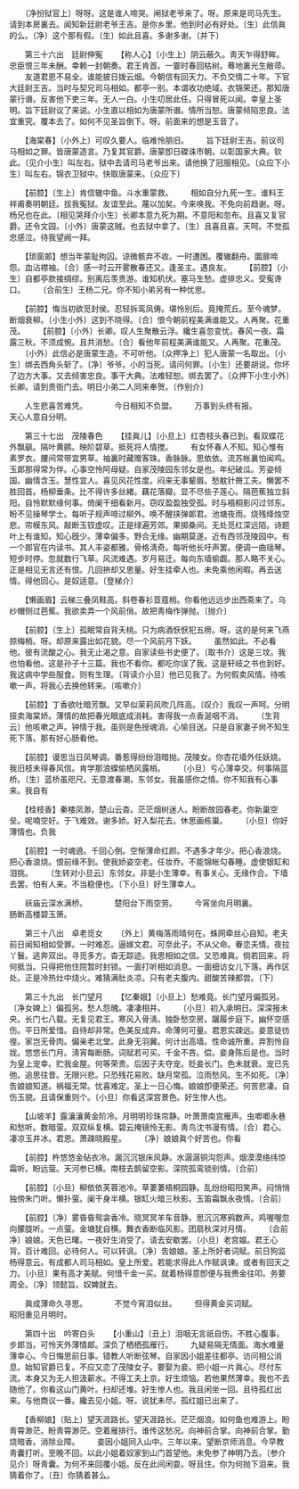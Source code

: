 <!-- { "loadSidebar": true } -->
　　〔净扮狱官上〕呀呀。这是谁人啼哭。闸狱老爷来了。呀。原来是司马先生。请到本房裏去。闻知新廷尉老爷王吉。是你乡里。他到时必有好处。〔生〕此信眞的么。〔净〕这个那有假。〔生〕如此且喜。多谢多谢。〔并下〕 


　　第三十六出　廷尉伸寃 
　　【称人心】〔小生上〕阴云蔽久。靑天乍得舒眸。忠臣恨三年未酬。幸赖一封朝奏。君王肯首。一霎时春回枯树。蓦地裏光生敝帚。 
　　友道君恩不易全。谁能披日拨云烟。今朝信有回天力。不负交情二十年。下官大廷尉王吉。当时与契兄司马相如。都亭一别。本谓收功绝域。衣锦荣还。那知唐蒙行谮。反害他下吏三年。无人一白。小生叨居此任。只得冒死以闻。幸皇上圣明。旨下廷尉议了来说。小生直以相如为唐蒙所谮。情所当恕。唐蒙倾陷忠良。法宜重究。覆本去了。如何不见圣旨倒下。呀。前面来的想是玉音了。 

　　【海棠春】〔小外上〕可叹久要人。临难怜朋旧。 
　　旨下廷尉王吉。前议司马相如之罪。皆唐蒙造言。乃复其官爵。唐蒙卽日磔诛市朝。以彰国家大典。钦此。〔见介小生〕叫左右。狱中去请司马老爷出来。请他换了冠服相见。〔众应下小生〕叫左右。锦衣卫狱中。快取唐蒙来。〔众应下〕 

　　【前腔】〔生上〕肯信辙中鱼。斗水重蒙救。 
　　相如自分九死一生。谁料王祥甫奏明朝廷。拔我寃狱。友谊至此。蔑以加矣。今来唤我。不免向前趋谢。呀。杨兄也在此。〔相见哭拜介小生〕长卿本意九死为期。不意阳和忽布。且喜又复官爵。还令文园。〔小外〕唐蒙这贼。也去狱中拿了。〔生〕且喜且喜。天呵。不觉孤忠感泣。待我望阙一拜。 

　　【琐窗郞】想当年蒙耻拘囚。谅微骸弃不收。一时遭困。覆辙翻舟。圜扉啼怨。血沾襟袖。〔合〕感一时云开雾散春还又。逢圣主。遇良友。 
　　【前腔】〔小生〕自都亭款接绸缪。别离后羡贵游。谁知机伏。塞马生愁。虚排忠义。受寃谗口。 
　　〔合前生〕王杨二兄。你不知小弟另有一种忧思。 

　　【前腔】悔当初欲觅封侯。忍轻拆鸾凤俦。堪怜别后。竟掩荒丘。至今魂梦。断烟衰柳。〔小生小外〕这到不晓得。〔合〕恨今朝前程美满谁能又。人再聚。花重茂。 
　　【前腔】〔小外〕长卿。叹人生聚散云浮。纔生喜忽变忧。春风一夜。霜露三秋。不须成惋。且共消愁。〔合〕看他年前程美满谁能又。人再聚。花重茂。 
　　〔小外〕此信必是唐蒙生造。不可听他。〔众押净上〕犯人唐蒙一名取出。〔小生〕绑去西角头斩了。〔净〕爷爷。小的当死。请问何罪。〔小生〕还要胡说。你坏了边方大事。又去倾害忠良。事干大典。法难轻恕。绑去罢了。〔众押下小生小外〕长卿。请到贵衙门去。明日小弟二人同来奉贺。〔作别介〕 

　　人生悲喜苦难凭。　　　　今日相知不负盟。 
　　万事到头终有报。　　　　天心人意自分明。 

　　第三十七出　茂陵春色 
　　【挂眞儿】〔小旦上〕红杏枝头春已到。看双蝶花外飘飖。隔叶黄鹂。映阶碧草。抵死将人情搅。 
　　有女怀春人不知。知心惟有素罗衣。腰间常带宜男草。袖裏时藏赠客珠。香脉脉。思依依。流苏帐裏怕闻鸡。玉郞那得常为伴。心事空怜阿母疑。自家茂陵园东邻女是也。年纪破瓜。芳姿倾国。幽情含玉。慧性宜人。喜见风花性度。闷来无事颦眉。愁躭针黹工夫。懒罢不胜回首。杨柳垂条。比不得许多丝緖。藕花落瓣。显不尽些子莲心。隔芭蕉独立斜阳。自怜默默缘何事。倚阑干细看新月。窃叹盈盈独受孤。时与梧桐影闪过邻东。盼不见操琴学士。每听子规声啼过柳外。唤不醒挟弹郞君。池塘夜雨。烧残绛烛空悲。帘幙东风。敲断玉钗虚叹。正是绿遍芳郊。果掷桑间。无处觅红深远陌。诗题叶上有谁知。知心旣少。薄幸偏多。野合无缘。幽期莫遂。近有西邻茂陵园中。有一个郞官在内读书。其人丰姿都雅。骨格淸奇。每听他长吁声罢。便调一曲瑶琴。短步时停。忽就数行飞草。风流难遇。岁月易迁。每向东墙偷觑。那人略不关心。正是相见无言还有恨。几回拚却又思量。好生挂牵人也。未免乘他闲暇。再去送情。得他回心。是奴适意。〔登梯介〕 

　　【懒画眉】云梯三叠凤鞋高。斜卷春衫荳蔻梢。你看他远远步出西斋来了。乌纱帽侧过芭蕉。我欲卖弄一个风前俏。故把靑梅作弹抛。〔抛介〕 

　　【前腔】〔生上〕孤眠常自背夭桃。只为病酒恹恹犯五痨。呀。这的是何来飞燕掠梅梢。呀。却原来露出如花貌。尽一个风前月下妖。 
　　虽然如此。不必看他。彼有流酸之心。我无止渴之意。自家读些书史便了。〔取书介〕这是三坟。我也怕看他。这是孙子十三篇。我也不看你。都吃你误了我。这是轩岐之书也到好。我这病中学些服食。则有生理。〔背读介小旦〕他已见我了。为何假卖风情。待咳嗽一声。将我心去换他转来。〔咳嗽介〕 

　　【前腔】丁香欲吐暗芳飘。又早似茉莉风吹几阵高。〔叹介〕我叹一声呵。分明挜卖海棠娇。薄情的故把春光眼底成消耗。害得我一点香涎咽不消。 
　　〔生背云〕他咳嗽之声。钟情于我。虽则是色授魂消。心愉目送。只是自家妻子尙不知生死下落。那有好心肠看他。 

　　【前腔】谩思当日凤琴调。番惹得纷纷泪暗抛。茂陵女。你杏花墙外任妖娆。我旧枝未得春风信。肯学那浪蝶偷栖风露梢。 
　　〔小旦〕亏心薄幸交。何事隔蓝桥。〔生〕蓝桥虽咫尺。无意渡春潮。东邻女。我虽感你之情。你不知我有心事来。我自有 

　　【桂枝香】秦楼凤渺。楚山云杳。茫茫烟树迷人。盼断故园春老。你新巢空垒。呢喃空好。于飞难效。谢多娇。好入梨花去。休思画栋巢。 
　　〔小旦〕你好薄情也。负我 

　　【前腔】一时魂遶。千回心倒。空惭薄命红颜。不遇多才年少。把心香浪烧。把心香浪烧。恨前缘不到。使我娇姿空老。任妆乔。不能锦帐勾春睡。虚使银缸和泪挑。 
　　〔生转对小旦云〕东邻女。非是小生薄幸。有事关心。无缘作合。下墙去罢。怕有人来。不当稳便也。〔下小旦〕好生薄幸人。 

　　祅庙云深水满桥。　　　　楚阳台下雨空劳。 
　　今宵坐向月明裏。　　　　肠断高楼碧玉箫。 

　　第三十八出　卓老觅女 
　　〔外上〕黄梅落雨晴何在。蛛网牵丝心自知。老夫前日闻知相如受罪。一时难忍。逼嫁文君。可奈此子。不从父命。眷恋夫情。夜拉丫鬟。逃奔双出。寻觅多方。杳无踪迹。我思相如之信。又恐难眞。倘若回来。将何抵当。只得把他住院暂时封锁。一面打听相如消息。一面细访女儿下落。再作区处。正是冷热灶中烧火。难猜满肚炎凉。只有老夫腹内。甜酸苦辣都尝。〔下〕 


　　第三十九出　长门望月 
　　【忆秦娥】〔小旦上〕愁难竟。长门望月偏孤另。〔净女婢上〕偏孤另。愁人怨魄。凄凄相并。 
　　〔小旦〕初入承明日。深深报未央。长门七八载。无复见君王。寒风入骨淸。独卧愁空房。躧履步庭下。幽怀空感伤。平日所爱惜。自待却非常。色美反成弃。命薄何可量。君恩实疎远。妾意徒彷徨。家岂无骨肉。偏亲老北堂。此身无羽翼。何计出高墙。性命诚所重。弃割怜自戕。悠悠长门月。淸宵每断肠。词赋若可买。千金不吝。偿。妾身陈后是也。当时为皇上宠幸。贮我金屋。何等荣贵。后因子夫夺宠。贬妾长门。色未就衰。宠已先弛。追思往昔。无限兴悲。只恐残花易败。缺月常孤。泣雨愁风。生不如死。〔净〕吿娘娘知道。祸福无常。忧喜难定。圣上一日心悔。娘娘卽便荣还。何苦悲凄。自伤玉貌。且请保重则个。〔小旦〕你看这深宫景色。好生惨人也。 

　　【山坡羊】露瀼瀼黄金阶冷。月明明珍珠帘静。叶萧萧南宫雁声。虫喞喞永巷和愁听。数暗萤。双双纵复横。碧云掩镜怜无影。靑鸟沈书漫有情。〔合〕君心。凄凉玉井冰。君恩。萧疎晓殿星。 
　　〔净〕娘娘眞个好苦也。你看 

　　【前腔】杵悠悠金砧衣冷。漏沉沉银床风静。水潺潺铜沟怨声。烟漠漠络纬惊霜听。盼远萤。天河参已横。南枝去鹊留空影。深院孤鸾锁别情。〔合前〕 

　　【前腔】〔小旦〕柳依依芙蓉池冷。草萋萋梧桐园静。乱纷纷昭阳笑声。闷悄悄独傍朱门听。懒扑萤。阑干身半横。银缸火暗三秋影。玉笛霜飘永夜情。〔合前〕 

　　【前腔】〔净〕雾昏昏鸳衾香冷。晓冥冥羊车音静。思沉沉寒鸦数声。鸡喔喔忽向朦胧听。一点萤。金塘犹自横。舞衣香断临风影。团扇秋深对月情。 
　　〔合前净〕娘娘。天色已曙。一夜好生消受了。请去安歇罢。〔小旦〕老宫媪。君王心背。百计难回。必待何人。可以转讽。〔净〕吿娘娘。圣上所好者词赋。前日狗监杨得意云。有成都人司马相如。皇上所爱。若能求得此人作赋讽谏。或者有回天之力。〔小旦〕果有高才美赋。何惜千金一买。就着杨得意卽便与我赉金往叩。务要周全。〔净〕领懿旨。奴婢就去。 

　　眞成薄命久寻思。　　　　不觉今宵泪似丝。 
　　但得黄金买词赋。　　　　昭阳重见月明时。 

　　第四十出　吟寄白头 
　　【小重山】〔丑上〕泪咽无言祇自伤。不胜心腹事。步郞当。可怜天外薄情郞。深负了栖栖孤雁行。 
　　九疑易隔无情面。海水难量薄幸心。今日悔思前日事。错教人听断弦琴。自家因小姐差往都亭。访问相公消息。始知官爵已复。不应又恋了茂陵女子。要娶为妾。把小姐一片眞心。尽付东流。本身又为无人担汲薪水。不得工夫上京。好生烦恼。若他果然薄幸。我也不去随他了。你看这山门黄叶。扫却还堆。好生惨人也。我且闲坐一回。且待孤红出来。与他商议一番。纔去见小姐。呀。说犹未尽。孤红姐已出来了。 

　　【香柳娘】〔贴上〕望天涯路长。望天涯路长。茫茫烟浪。如何鱼也难游上。盼靑霄渺茫。盼靑霄渺茫。空着雁排行。谁传这愁况。向神前合掌。向神前合掌。勤烧暗香。消除业障。 
　　妾因小姐同入山中。三年以来。望断京师消息。今早教靑囊打听。至晚不回。以此小姐着奴家到山门首望他。未免参了神明乃去。〔参介见介〕呀靑囊。为何不来回覆小姐。反在此间闲耍。呀且住。你为何抛下泪来。我猜着你了。〔丑〕你猜着甚么。 

